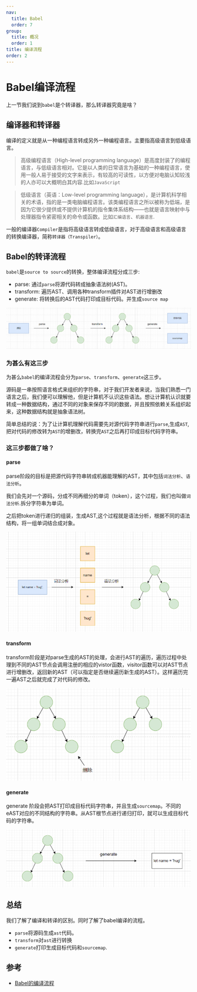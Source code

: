 ```yaml
---
nav:
  title: Babel
  order: 7
group:
  title: 概况
  order: 1
title: 编译流程
order: 2
---
```


# Babel编译流程

上一节我们说到`babel`是个转译器，那么转译器究竟是啥？

## 编译器和转译器

编译的定义就是从一种编程语言转成另外一种编程语言。主要指高级语言到低级语言。

> 高级编程语言（High-level programming language）是高度封装了的编程语言，与低级语言相对。它是以人类的日常语言为基础的一种编程语言，使用一般人易于接受的文字来表示，有较高的可读性，以方便对电脑认知较浅的人亦可以大概明白其内容.比如`JavaScript`

> 低级语言（英语：Low-level programming language），是计算机科学相关的术语，指的是一类电脑编程语言。该类编程语言之所以被称为低端，是因为它很少提供或不提供计算机的指令集体系结构——也就是语言映射中与处理器指令紧密相关的命令或函数。比如`汇编语言`、`机器语言`.

一般的编译器`Compiler`是指将高级语言转成低级语言，对于高级语言和高级语言的转换编译器，简称`转译器（Transpiler）`。

## Babel的转译流程

`babel`是`source to source`的转换，整体编译流程分成三步:

- parse: 通过`parse`将源代码转成抽象语法树(AST)。
- transform: 遍历AST、调用各种transform插件对AST进行增删改
- generate: 将转换后的AST代码打印成目标代码。并生成`source map`

![image-20220319162305493](../../../assets/image-20220319162305493.png)

### 为甚么有这三步

为甚么`babel`的编译流程会分为`parse`、`transform`、`generate`这三步。

源码是一串按照语言格式来组织的字符串，对于我们开发者来说，当我们熟悉一门语言之后，我们便可以理解他，但是计算机不认识这些语法。想让计算机认识就要转成一种数据结构，通过不同的对象来保存不同的数据，并且按照依赖关系组织起来，这种数据结构就是抽象语法树。

简单总结的说：为了让计算机理解代码需要先对源代码字符串进行`parse`,生成`AST`,把对代码的修改转为`AST`的增删改，转换完`AST`之后再打印成目标代码字符串。

### 这三步都做了啥？

#### parse
parse阶段的目标是把源代码字符串转成机器能理解的AST，其中包括`词法分析`、`语法分析`。

我们会先对一个源码，分成不同再细分的单词（token），这个过程，我们也叫做`词法分析`.拆分字符串为单词。

之后把token进行递归的组装，生成AST,这个过程就是语法分析，根据不同的语法结构，将一组单词结合成对象。

![image-20220319165113380](../../../assets/image-20220319165113380.png)

#### transform
transform阶段是对parse生成的AST的处理，会进行AST的遍历，遍历过程中处理到不同的AST节点会调用注册的相应的vistor函数，visitor函数可以对AST节点进行增删改，返回新的AST（可以指定是否继续遍历新生成的AST）。这样遍历完一遍AST之后就完成了对代码的修改。

![image-20220319165752214](../../../assets/image-20220319165752214.png)

#### generate

generate 阶段会把AST打印成目标代码字符串，并且生成`sourcemap`。不同的eAST对应的不同结构的字符串。从AST根节点进行递归打印，就可以生成目标代码的字符串。

![image-20220319170330544](../../../assets/image-20220319170330544.png)

## 总结

我们了解了编译和转译的区别。同时了解了babel编译的流程。
- `parse`将源码生成`ast`代码。
- `transform`对`ast`进行转换
- `generate`打印生成目标代码和`sourcemap`.

## 参考
- [Babel的编译流程](https://juejin.cn/book/6946117847848321055/section/6946578914382708770)
